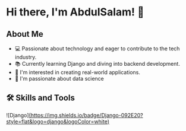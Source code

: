 # Hi there, I'm AbdulSalam! 👋

## About Me
- 💻 Passionate about technology and eager to contribute to the tech industry.
- 📚 Currently learning Django and diving into backend development.
- 🌱 I'm interested in creating real-world applications.
- 🎯 I'm passionate about data science

## 🛠 Skills and Tools
![Django][(https://img.shields.io/badge/Django-092E20?style=flat&logo=django&logoColor=white)](https://img.shields.io/pypi/pyversions/django?logo=django&logoColor=white&color=092E20)



<!-- **AbdulSalamTech/AbdulSalamTech** is a ✨ _special_ ✨ repository because its `README.md` (this file) appears on your GitHub profile.

Here are some ideas to get you started:

- 🔭 I’m currently working on ...
- 🌱 I’m currently learning ...
- 👯 I’m looking to collaborate on ...
- 🤔 I’m looking for help with ...
- 💬 Ask me about ...
- 📫 How to reach me: ...
- 😄 Pronouns: ...
- ⚡ Fun fact: ... -->
